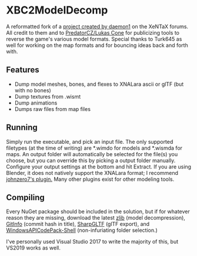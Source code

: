 # XBC2ModelDecomp
A reformatted fork of a [project created by daemon1](https://forum.xentax.com/viewtopic.php?f=16&t=18087) on the XeNTaX forums. All credit to them and to [PredatorCZ/Lukas Cone](https://lukascone.wordpress.com/2018/05/06/xenoblade-chronicles-import-tool/) for publicizing tools to reverse the game's various model formats. Special thanks to Turk645 as well for working on the map formats and for bouncing ideas back and forth with.
## Features
* Dump model meshes, bones, and flexes to XNALara ascii or glTF (but with no bones)
* Dump textures from .wismt
* Dump animations
* Dumps raw files from map files
## Running
Simply run the executable, and pick an input file. The only supported filetypes (at the time of writing) are \*.wimdo for models and \*.wismda for maps. An output folder will automatically be selected for the file(s) you choose, but you can override this by picking a output folder manually. Configure your output settings at the bottom and hit Extract. If you are using Blender, it does not natively support the XNALara format; I recommend [johnzero7's plugin.](https://github.com/johnzero7/XNALaraMesh) Many other plugins exist for other modeling tools.
## Compiling
Every NuGet package should be included in the solution, but if for whatever reason they are missing, download the latest [zlib](https://www.nuget.org/packages/zlib.net/1.0.4) (model decompression), [GitInfo](https://github.com/kzu/GitInfo) (commit hash in title), [SharpGLTF](https://github.com/vpenades/SharpGLTF) (glTF export), and [WindowsAPICodePack-Shell](https://github.com/contre/Windows-API-Code-Pack-1.1) (non-infuriating folder selection.)

I've personally used Visual Studio 2017 to write the majority of this, but VS2019 works as well.